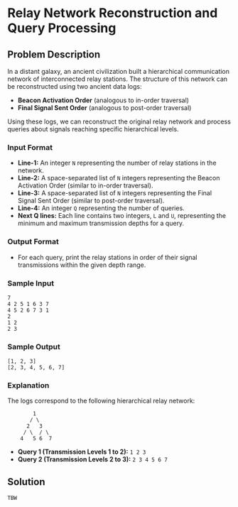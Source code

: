 # Relay Network Reconstruction and Query Processing

## Problem Description

In a distant galaxy, an ancient civilization built a hierarchical communication network of interconnected relay stations. The structure of this network can be reconstructed using two ancient data logs:
- **Beacon Activation Order** (analogous to in-order traversal)
- **Final Signal Sent Order** (analogous to post-order traversal)

Using these logs, we can reconstruct the original relay network and process queries about signals reaching specific hierarchical levels.

### Input Format
- **Line-1:** An integer `N` representing the number of relay stations in the network.
- **Line-2:** A space-separated list of `N` integers representing the Beacon Activation Order (similar to in-order traversal).
- **Line-3:** A space-separated list of `N` integers representing the Final Signal Sent Order (similar to post-order traversal).
- **Line-4:** An integer `Q` representing the number of queries.
- **Next Q lines:** Each line contains two integers, `L` and `U`, representing the minimum and maximum transmission depths for a query.

### Output Format
- For each query, print the relay stations in order of their signal transmissions within the given depth range.

### Sample Input
```
7
4 2 5 1 6 3 7
4 5 2 6 7 3 1
2
1 2
2 3
```

### Sample Output
```
[1, 2, 3]
[2, 3, 4, 5, 6, 7]
```

### Explanation
The logs correspond to the following hierarchical relay network:
```
        1
       / \
      2   3
     / \  / \
    4   5 6  7
```
- **Query 1 (Transmission Levels 1 to 2):** `1 2 3`
- **Query 2 (Transmission Levels 2 to 3):** `2 3 4 5 6 7`

## Solution

```
TBW
```